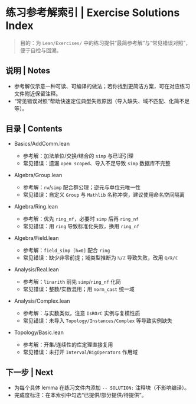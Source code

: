 # 练习参考解索引 | Exercise Solutions Index

> 目的：为 `Lean/Exercises/` 中的练习提供“最简参考解”与“常见错误对照”，便于自检与回溯。

## 说明 | Notes

- 参考解仅示意一种可读、可编译的做法；若你找到更简洁方案，可在对应练习文件附近保留注释。
- “常见错误对照”帮助快速定位典型失败原因（导入缺失、域不匹配、化简不足等）。

## 目录 | Contents

- Basics/AddComm.lean
  - 参考解：加法单位/交换/结合的 `simp` 与已证引理
  - 常见错误：遗漏 `open scoped`、导入不足导致 `simp` 数据库不完整

- Algebra/Group.lean
  - 参考解：`rw`/`simp` 配合群公理；逆元与单位元唯一性
  - 常见错误：自定义 `Group` 与 `Mathlib` 名称冲突，建议使用命名空间隔离

- Algebra/Ring.lean
  - 参考解：优先 `ring_nf`，必要时 `simp` 后再 `ring_nf`
  - 常见错误：用 `ring` 导致标准化失败，换用 `ring_nf`

- Algebra/Field.lean
  - 参考解：`field_simp [h≠0]` 配合 `ring`
  - 常见错误：缺少非零前提；域类型推断为 `ℕ/ℤ` 导致失败，改用 `ℚ/ℝ/ℂ`

- Analysis/Real.lean
  - 参考解：`linarith` 前先 `simp`/`ring_nf` 化简
  - 常见错误：整数/实数混用；用 `norm_cast` 统一域

- Analysis/Complex.lean
  - 参考解：与实数类似，注意 `IsROrC` 实例与复模性质
  - 常见错误：未导入 `Topology/Instances/Complex` 等导致实例缺失

- Topology/Basic.lean
  - 参考解：开集/连续性的库定理直接复用
  - 常见错误：未打开 `Interval`/`BigOperators` 作用域

## 下一步 | Next

- 为每个具体 lemma 在练习文件内添加 `-- SOLUTION:` 注释块（不影响编译）。
- 完成度标注：在本索引中勾选“已提供/部分提供/待提供”。

